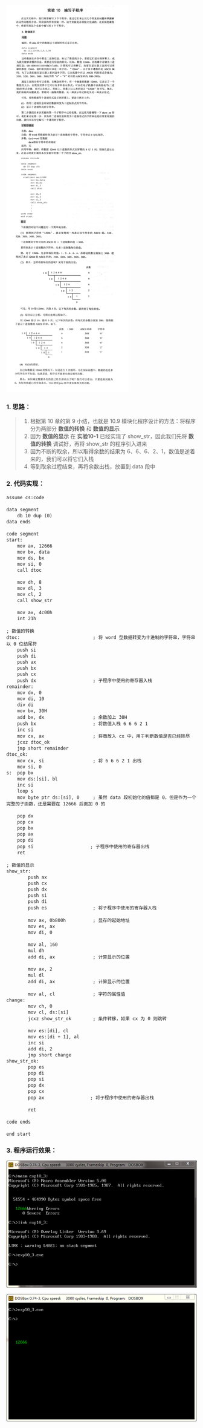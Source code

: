 ![实验10-3 编写子程序-数值显示](./汇编语言(第3版，王爽著)：实验10-3-编写子程序-数值显示.assets/17731575-0056798acb4502e2.png)


### 1. 思路：
> 1. 根据第 10 章的第 9 小结，也就是 10.9 模块化程序设计的方法：将程序分为两部分 **数值的转换** 和 **数值的显示**
> 2. 因为 **数值的显示** 在 **实验10-1** 已经实现了 show_str，因此我们先将 **数值的转换** 调试好，再将 show_str 的程序引入进来
> 3. 因为不断的取余，所以取得余数的结果为 6、6、6、2、1，数值是逆着来的，我们可以将它们入栈
> 4. 等到取余过程结束，再将余数出栈，放置到 data 段中

### 2. 代码实现：
```
assume cs:code

data segment
    db 10 dup (0)
data ends

code segment
start:
    mov ax, 12666
    mov bx, data
    mov ds, bx
    mov si, 0
    call dtoc

    mov dh, 8
    mov dl, 3
    mov cl, 2
    call show_str

    mov ax, 4c00h
    int 21h

; 数值的转换
dtoc:                           ; 将 word 型数据转变为十进制的字符串，字符串以 0 位结尾符
    push si
    push di
    push ax
    push bx
    push cx
    push dx                     ; 子程序中使用的寄存器入栈
remainder:
    mov dx, 0
    mov di, 10
    div di
    mov bx, 30H
    add bx, dx                  ; 余数加上 30H
    push bx                     ; 将数值入栈 6 6 6 2 1
    inc si
    mov cx, ax                  ; 将商放入 cx 中，用于判断数值是否已经除尽
    jcxz dtoc_ok
    jmp short remainder
dtoc_ok:
    mov cx, si                  ; 将 6 6 6 2 1 出栈
    mov si, 0
s:  pop bx
    mov ds:[si], bl
    inc si
    loop s
    mov byte ptr ds:[si], 0     ; 虽然 data 段初始化的值都是 0，但是作为一个完整的子函数，还是需要在 12666 后面加 0 的

    pop dx
    pop cx
    pop bx
    pop ax
    pop di
    pop si                     ; 子程序中使用的寄存器出栈
    ret

; 数值的显示
show_str:
        push ax
        push cx
        push dx
        push si
        push di
        push es                 ; 将子程序中使用的寄存器入栈

        mov ax, 0b800h          ; 显存的起始地址
        mov es, ax
        mov di, 0

        mov al, 160
        mul dh
        add di, ax              ; 计算显示的位置

        mov ax, 2
        mul dl
        add di, ax              ; 计算显示的位置

        mov al, cl              ; 字符的属性值
change:
        mov ch, 0
        mov cl, ds:[si]
        jcxz show_str_ok        ; 条件转移，如果 cx 为 0 则跳转

        mov es:[di], cl
        mov es:[di + 1], al
        inc si
        add di, 2
        jmp short change
show_str_ok:
        pop es
        pop di
        pop si
        pop dx
        pop cx
        pop ax                 ; 将子程序中使用的寄存器出栈

        ret

code ends

end start
```

### 3. 程序运行效果：
![实验10_3 程序运行效果 1](./汇编语言(第3版，王爽著)：实验10-3-编写子程序-数值显示.assets/17731575-12ab6d923e62ccf7.png)

![实验10_3 程序运行效果 2](./汇编语言(第3版，王爽著)：实验10-3-编写子程序-数值显示.assets/17731575-0f97a6235cf9b843.png)
